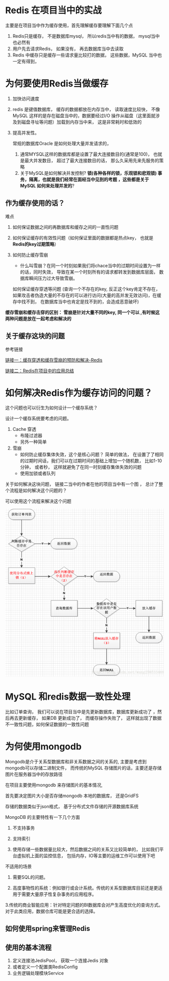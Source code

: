 #  Redis 在项目当中的实战

主要是在项目当中作为缓存使用，首先理解缓存要理解下面几个点

1. Redis只是缓存， 不是数据库mysql， 所以redis当中有的数据， mysql当中也必然有
2. 用户先去请求Redis， 如果没有， 再去数据库当中去读取
3. Redis 中缓存只是缓存一些请求量比较打的数据， 这些数据，MySQL 当中也一定有得到， 



# 为何要使用Redis当做缓存

1. 加快访问速度

2. redis  是键值数据库， 缓存的数据都放在内存当中， 读取速度比较快， 不像MySQL 这样的是存在磁盘当中的，数据要经过I/O 操作从磁盘（这里面就涉及到磁盘寻址等问题）加载到内存当中来， 这是非常耗时和低效的

3. 提高并发性。  

   常规的数据库Oracle 是如何处理大量并发请求的， 

   1. 通常MYSQL这样的数据库都是设置了最大连接数目的(通常是100)， 也就是最大并发数目， 超过了最大连接数目的话， 那么久采用先来先服务的策略
   2. 关于MySQL是如何解决并发控制? **锁(各种各样的锁，乐观锁和悲观锁) 事务，隔离，也就是我们经常在面经当中见到的考题 ，这些都是关于MySQL 如何来处理并发的**?

## 作为缓存使用的话？

难点

1. 如何保证数据之间的再数据库和缓存之间的一直性问题

2. 如何保证缓存的有效性问题（如何保证里面的数据都是热点key， 也就是**Redis的key过期策略**）

3. 如何防止缓存雪崩

     - 什么叫雪崩？在同一个时刻如果我们将chace当中的过期时间设置为一样的话，同时失效， 导致在某一个时刻所有的请求都转发到数据库层面， 数据库瞬间压力过大导致雪崩。





     如何保证缓存穿透等问题  (查询一个不存在的key, 反正这个key肯定不存在， 如果攻击者伪造大量的不存在的可以进行访问(大量的高并发无效访问)，在缓存中找不到， 在数据库当中也肯定是找不到的，会造成恶意破坏)



**缓存雪崩和缓存击穿的区别： 雪崩是针对大量不同的key, 同一个可以 ,有时候这两种问题是放在一起考虑和解决的**

## 关于缓存这块的问题

参考链接

[链接一：缓存穿透和缓存雪崩的预防和解决-Redis](https://blog.csdn.net/qq496013218/article/details/78502423)

[链接二：Redis在项目中的应用总结](https://blog.csdn.net/wang258533488/article/details/78901124)

# 如何解决Redis作为缓存访问的问题？

这个问题也可以衍生为如何设计一个缓存系统？

设计一个缓存系统要考虑的问题。

1. Cache  穿透
   - 布隆过滤器
   - 另外一种简单
2. 雪崩
   - 如何防止缓存集体失效，这个是核心问题？ 简单的做法， 在设置了了相同的过期时间话，我们可以在过期时间的基础上增加一个随机数， 比如1-10分钟， 或者秒， 这样就避免了在同一时刻缓存集体失效的问题
   - 使用加锁或者队列

关于如何解决这块问题， 链接二当中的作者在他的项目当中有一个图 ， 总计了整个流程是如何解决这个问题的？

可以使用这个流程来解决这个问题

![](https://github.com/wabc1994/InterviewRecord/blob/master/Redis_learning/picture/solution.png)

# MySQL 和redis数据一致性处理

比如订单查询， 我们可以说在项目当中是先更新数据库，数据库更新成功了 ，然后再去更新缓存， 如果DB 更新成功了， 而缓存操作失败了， 这样就出现了数据不一致性问题，如何保证数据的一致性问题





# 为何使用mongodb

Mongodb是介于关系型数据库和非关系数据之间的关系的, 主要是考虑到mongodb可以存储二进制文件， 而传统的MySQL 存储图片的话，主要还是存储图片在服务器当中的存放路径

在项目主要使用mongodb 来存储图片的基本情况,

首先要决定图片大小是否存储mongodb 本地的数据库， 还是GridFS 

存储的数据类似于json格式， 基于分布式文件存储的开源数据库系统



MongoDB 的主要特性有一下几个方面

1. 不支持事务

2. 支持索引
3. 使用存储一些数据量比较大，然后数据之间的关系又比较简单的， 比如我们平台虚拟机上面的监控信息， 包括内存，IO等主要的运维工作可以使用下吧

不适用的场景

1. 需要SQL的问题。

2. 高度事物性的系统：例如银行或会计系统。传统的关系型数据库目前还是更适用于需要大量原子性复杂事务的应用程序。

3.传统的商业智能应用：针对特定问题的BI数据库会对产生高度优化的查询方式。对于此类应用，数据仓库可能是更合适的选择。

 ## 如何使用spring来管理Redis

## 使用的基本流程

1. 定义连接池JedisPool， 获取一个连接Jedis 对象
2. 或者定义一个配置类RedisConfig
3. 业务逻辑处理模块Service 
